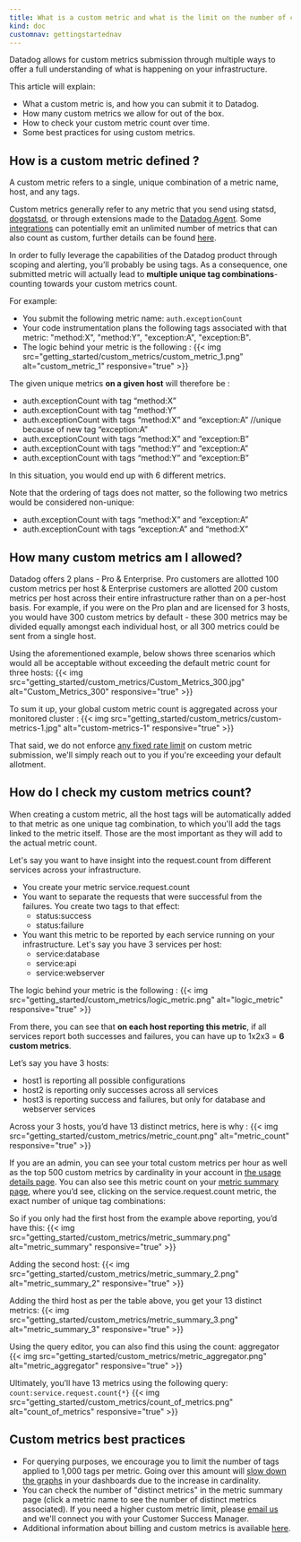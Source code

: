 ```yaml
---
title: What is a custom metric and what is the limit on the number of custom metrics I can have?
kind: doc
customnav: gettingstartednav
---
```


Datadog allows for custom metrics submission through multiple ways to offer a full understanding of what is happening on your infrastructure.

This article will explain:

* What a custom metric is, and how you can submit it to Datadog.
* How many custom metrics we allow for out of the box.
* How to check your custom metric count over time.
* Some best practices for using custom metrics.  

## How is a custom metric defined ?

A custom metric refers to a single, unique combination of a metric name, host, and any tags.

Custom metrics generally refer to any metric that you send using statsd, [dogstatsd](/developers/dogstatsd), or through extensions made to the [Datadog Agent](/agent). Some [integrations](/integrations/) can potentially emit an unlimited number of metrics that can also count as custom, further details can be found [here](/faq/what-standard-integrations-emit-custom-metrics).

In order to fully leverage the capabilities of the Datadog product through scoping and alerting, you’ll probably be using tags. As a consequence, one submitted metric will actually lead to **multiple unique tag combinations**- counting towards your custom metrics count.

For example:

* You submit the following metric name: `auth.exceptionCount`
* Your code instrumentation plans the following tags associated with that metric: "method:X", "method:Y", "exception:A", "exception:B".
* The logic behind your metric is the following :
{{< img src="getting_started/custom_metrics/custom_metric_1.png" alt="custom_metric_1" responsive="true" >}}


The given unique metrics **on a given host** will therefore be :

* auth.exceptionCount with tag “method:X”
* auth.exceptionCount with tag “method:Y”
* auth.exceptionCount with tags “method:X” and “exception:A” //unique because of new tag “exception:A”
* auth.exceptionCount with tags “method:X” and “exception:B”
* auth.exceptionCount with tags “method:Y” and “exception:A”
* auth.exceptionCount with tags “method:Y” and “exception:B”


In this situation, you would end up with 6 different metrics.

Note that the ordering of tags does not matter, so the following two metrics would be considered non-unique:

* auth.exceptionCount with tags “method:X” and “exception:A”
* auth.exceptionCount with tags “exception:A” and “method:X”

## How many custom metrics am I allowed?  

Datadog offers 2 plans - Pro & Enterprise. Pro customers are allotted 100 custom metrics per host & Enterprise customers are allotted 200 custom metrics per host across their entire infrastructure rather than on a per-host basis. For example, if you were on the Pro plan and are licensed for 3 hosts, you would have 300 custom metrics by default - these 300 metrics may be divided equally amongst each individual host, or all 300 metrics could be sent from a single host.

Using the aforementioned example, below shows three scenarios which would all be acceptable without exceeding the default metric count for three hosts:
{{< img src="getting_started/custom_metrics/Custom_Metrics_300.jpg" alt="Custom_Metrics_300" responsive="true" >}}


To sum it up, your global custom metric count is aggregated across your monitored cluster :
{{< img src="getting_started/custom_metrics/custom-metrics-1.jpg" alt="custom-metrics-1" responsive="true" >}}

That said, we do not enforce [any fixed rate limit](/faq/api-rate-limit) on custom metric submission, we'll simply reach out to you if you're exceeding your default allotment.

## How do I check my custom metrics count?

When creating a custom metric, all the host tags will be automatically added to that metric as one unique tag combination, to which you'll add the tags linked to the metric itself. Those are the most important as they will add to the actual metric count.

Let's say you want to have insight into the request.count from different services across your infrastructure.

* You create your metric service.request.count
* You want to separate the requests that were successful from the failures. You create two tags to that effect:
    * status:success
    * status:failure
* You want this metric to be reported by each service running on your infrastructure. Let's say you have 3 services per host:
    * service:database
    * service:api
    * service:webserver

The logic behind your metric is the following :
{{< img src="getting_started/custom_metrics/logic_metric.png" alt="logic_metric" responsive="true" >}}


From there, you can see that **on each host reporting this metric**, if all services report both successes and failures, you can have up to 1x2x3 = **6 custom metrics**.

Let’s say you have 3 hosts:

* host1 is reporting all possible configurations
* host2 is reporting only successes across all services
* host3 is reporting success and failures, but only for database and webserver services

Across your 3 hosts, you’d have 13 distinct metrics, here is why :
{{< img src="getting_started/custom_metrics/metric_count.png" alt="metric_count" responsive="true" >}}

If you are an admin, you can see your total custom metrics per hour as well as the top 500 custom metrics by cardinality in your account in [the usage details page](https://app.datadoghq.com/account/billing_history). You can also see this metric count on your [metric summary page](https://app.datadoghq.com/metric/summary), where you’d see, clicking on the service.request.count metric, the exact number of unique tag combinations:

So if you only had the first host from the example above reporting, you’d have this:
{{< img src="getting_started/custom_metrics/metric_summary.png" alt="metric_summary" responsive="true" >}}


Adding the second host:
{{< img src="getting_started/custom_metrics/metric_summary_2.png" alt="metric_summary_2" responsive="true" >}}


Adding the third host as per the table above, you get your 13 distinct metrics:
{{< img src="getting_started/custom_metrics/metric_summary_3.png" alt="metric_summary_3" responsive="true" >}}

Using the query editor, you can also find this using the count: aggregator
{{< img src="getting_started/custom_metrics/metric_aggregator.png" alt="metric_aggregator" responsive="true" >}}

Ultimately, you’ll have 13 metrics using the following query: `count:service.request.count{*}`
{{< img src="getting_started/custom_metrics/count_of_metrics.png" alt="count_of_metrics" responsive="true" >}}

## Custom metrics best practices

* For querying purposes, we encourage you to limit the number of tags applied to 1,000 tags per metric. Going over this amount will [slow down the graphs](/graphing/faq/dashboard-loads-very-slowly) in your dashboards due to the increase in cardinality.
* You can check the number of "distinct metrics" in the metric summary page (click a metric name to see the number of distinct metrics associated). If you need a higher custom metric limit, please [email us](/help) and we'll connect you with your Customer Success Manager.
* Additional information about billing and custom metrics is available [here](/account_management/faq/).